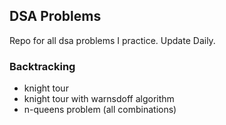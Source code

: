 ## DSA Problems
Repo for all dsa problems I practice. Update Daily.

### Backtracking
- knight tour
- knight tour with warnsdoff algorithm
- n-queens problem (all combinations)